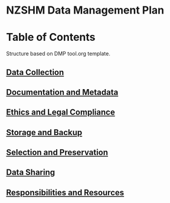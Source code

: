 # NZSHM Data Management Plan

# Table of Contents

Structure based on DMP tool.org template.

## [Data Collection](./1_data_collection.md)
## [Documentation and Metadata](./2_docs_and_meta.md)
## [Ethics and Legal Compliance](./3_ethics_and_legal.md)
## [Storage and Backup](./4_storage_and_backup.md)
## [Selection and Preservation](./5_selection_and_preservation.md)
## [Data Sharing](./6_data_sharing.md)
## [Responsibilities and Resources](./7_responsibilities_and_resources.md)
